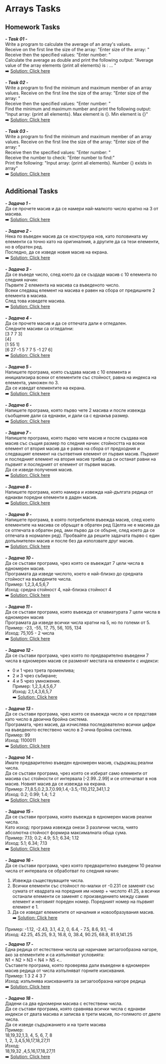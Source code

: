 # Arrays Tasks

## Homework Tasks

***- Task 01 -***<br> 
Write a program to calculate the average of an array's values.<br>
Receive on the first line the size of the array: "Enter size of the array: " <br>
Receive then the specified values: "Enter number: " <br>
Calculate the average as double and print the following output: "Average value of the array elements {print all elements} is : ... " <br>
➡️ [Solution: Click here](/Lesson06-Arrays/src/homework/Task01.java)<br>

***- Task 02 -***<br> 
Write a program to find the minimum and maximum member of an array values.
Receive on the first line the size of the array: "Enter size of the array: " <br>
Receive then the specified values: "Enter number: " <br>
Find the minimum and maximum number and print the following output: "Input array: {print all elements}. Max element is {}. Min element is {}"<br>
➡️ [Solution: Click here](/Lesson06-Arrays/src/homework/Task02.java)<br>

***- Task 03 -***<br> 
Write a program to find the minimum and maximum member of an array values.
Receive on the first line the size of the array: "Enter size of the array: "<br>
Receive then the specified values: "Enter number: " <br>
Receive the number to check: "Enter number to find:" <br>
Print the following: "Input array: {print all elements}. Number {} exists in array"<br>
➡️ [Solution: Click here](/Lesson06-Arrays/src/homework/Task03.java)<br>

## Additional Tasks

***- Задача 1 -***<br> 
Да се прочете масив и да се намери най-малкото число кратно на 3 от масива. <br>
➡️ [Solution: Click here](/Lesson06-Arrays/src/additional_tasks/Task01.java)<br>

***- Задача 2 -***<br> 
Нека по въведен масив да се конструира нов, като половината му елементи са точно като на оригиналния, а другите да са тези елементи, но в обратен ред. <br>
Последно, да се изведе новия масив на екрана.<br>
➡️ [Solution: Click here](/Lesson06-Arrays/src/additional_tasks/Task02.java)<br>

***- Задача 3 -***<br> 
Да се въведе число, след което да се създаде масив с 10 елемента по следния начин:<br>
Първите 2 елемента на масива са въведеното число.<br>
Всеки следващ елемент на масива е равен на сбора от предишните 2 елемента в масива.<br>
След това изведете масива.<br>
➡️ [Solution: Click here](/Lesson06-Arrays/src/additional_tasks/Task03.java)<br>

***- Задача 4 -***<br> 
Да се прочете масив и да се отпечата дали е огледален.<br>
Следните масиви са огледални:<br>
[3 7 7 3]<br>
[4]<br>
[1 55 1]<br>
[6 27 -1 5 7 7 5 -1 27 6]<br>
➡️ [Solution: Click here](/Lesson06-Arrays/src/additional_tasks/Task04.java)<br>

***- Задача 5 -***<br> 
Напишете програма, която създава масив с 10 елемента и инициализира всеки от елементите със стойност, равна на индекса на елемента, умножен по 3.<br>
Да се изведат елементите на екрана.<br>
➡️ [Solution: Click here](/Lesson06-Arrays/src/additional_tasks/Task05.java)<br>

***- Задача 6 -***<br> 
Напишете програма, която първо чете 2 масива и после извежда съобщение дали са еднакви, и дали са с еднакъв размер.<br>
➡️ [Solution: Click here](/Lesson06-Arrays/src/additional_tasks/Task06.java)<br>

***- Задача 7 -***<br> 
Напишете програма, която първо чете масив и после създава нов масив със същия размер по следния начин: стойността на всеки елемент от втория масив да е равна на сбора от предходния и следващият елемент на съответния елемент от първия масив. Първият и последният елемент на втория масив трябва да си останат равни на първият и последният от елемент от първия масив.<br>
Да се изведе получения масив.<br>
➡️ [Solution: Click here](/Lesson06-Arrays/src/additional_tasks/Task07.java)<br>

***- Задача 8 -***<br> 
Напишете програма, която намира и извежда най-дългата редица от еднакви поредни елементи в даден масив.<br>
➡️ [Solution: Click here](/Lesson06-Arrays/src/additional_tasks/Task08.java)<br>

***- Задача 9 -***<br> 
Напишете програма, в която потребителя въвежда масив, след което елементите на масива се обръщат в обратен ред (Целта не е масива да се отпечата в обратен ред, ами първо да се обърне, след което да се отпечата в нормален ред). Пробвайте да решите задачата първо с един допълнителен масив и после без да използвате друг масив.<br>
➡️ [Solution: Click here](/Lesson06-Arrays/src/additional_tasks/Task09.java)<br>

***- Задача 10 -***<br> 
Да се състави програма, чрез която се въвеждат 7 цели числа в едномерен масив. <br>
Програмата да изведе числото, което е най-близко до средната стойност на въведените числа.<br>
Пример: 1,2,3,4,5,6,7<br>
Изход: средна стойност 4, най-близка стойност 4<br>
➡️ [Solution: Click here](/Lesson06-Arrays/src/additional_tasks/Task10.java)<br>

***- Задача 11 -***<br> 
Да се състави програма, която въвежда от клавиатурата 7 цели числа в едномерен масив<br>
Програмата да изведе всички числа кратни на 5, но по големи от 5.<br>
Пример: -23, -55, 17, 75, 56, 105, 134<br>
Изход: 75,105 - 2 числа<br>
➡️ [Solution: Click here](/Lesson06-Arrays/src/additional_tasks/Task11.java)<br>

***- Задача 12 -***<br> 
Да се състави програма, чрез която по предварително въведени 7<br>
числа в едномерен масив се разменят местата на елементи с индекси:<br>
- 0 и 1 чрез трета променлива;<br>
- 2 и 3 чрез събиране;<br>
- 4 и 5 чрез умножение.<br>
Пример: 1,2,3,4,5,6,7<br>
Изход: 2,1,4,3,6,5,7<br>
➡️ [Solution: Click here](/Lesson06-Arrays/src/additional_tasks/Task12.java)<br>

***- Задача 13 -***<br> 
Да се състави програма, чрез която се въвежда число и се представя като число в двоична бройна система.<br>
Програмата, чрез масив, да изчислява последователно всички цифри на въведеното естествено число в 2-ична бройна система.<br>
Пример: 99<br>
Изход: 1100011<br>
➡️ [Solution: Click here](/Lesson06-Arrays/src/additional_tasks/Task13.java)<br>

***- Задача 14 -***<br> 
Имате предварително въведен едномерен масив, съдържащ реални числа.<br>
Да се състави програма, чрез която се избират само елементи от масива със стойности от интервала [-2.99..2.99] и се отпечатват в нов масив. Новият масив да се извежда на екрана.<br>
Пример: 7.1,8.5,0.2,3.7,0.99,1.4,-3.5,-110,212,341,1.2<br>
Изход: 0.2; 0.99; 1.4; 1.2<br>
➡️ [Solution: Click here](/Lesson06-Arrays/src/additional_tasks/Task14.java)<br>

***- Задача 15 -***<br> 
Да се състави програма, която въвежда в едномерен масив реални числа. <br>
Като изход: програма извежда онези 3 различни числа, чиято абсолютна стойност формира максималната обща сума.<br>
Пример: 7.13; 0.2; 4.9; 5.1; 6.34; 1.12<br>
Изход: 5.1; 6.34; 7.13<br>
➡️ [Solution: Click here](/Lesson06-Arrays/src/additional_tasks/Task15.java)<br>

***- Задача 16 -***<br> 
Да се състави програма, чрез която предварително въведени 10
реални числа от интервала се обработват по следния начин:
1. Извежда съществуващите числа.
2. Всички елементи със стойност по-малки от -0.231 се заменят със сумата от квадрата на поредния им номер + числото 41.25, а всички останали елементи се заменят с произведението между самия елемент и неговият пореден номер. Поредният номер на първият елемент е 1.<br>
3. Да се изведат елементите от началния и новообразувания масив.<br>
➡️ [Solution: Click here](/Lesson06-Arrays/src/additional_tasks/Task16.java)<br>

Пример: -1.12, -2.43, 3.1, 4.2, 0, 6.4, - 7.5, 8.6, 9.1, -4<br>
Изход: 42.25, 45.25, 9.3, 16.8, 0, 38.4, 90.25, 68.8, 81.9,141.25<br>

***- Задача 17 -***<br> 
Една редица от естествени числа ще наричаме зигзагообразна нагоре, ако за елементите и са изпълняват условията:<br>
N1 < N2 > N3 < N4 > N5 <..<br>
Съставете програма, която проверява дали въведени в едномерен масив редица от числа изпълняват горните изисквания.<br>
Пример: 1 3 2 4 3 7<br>
Изход: изпълнява изискванията за зигзагообразна нагоре редица<br>
➡️ [Solution: Click here](/Lesson06-Arrays/src/additional_tasks/Task17.java)<br>

***- Задача 18 -***<br> 
Дадени са два едномерни масива с естествени числа.<br>
Да се състави програма, която сравнява всички числа с еднакви индекси от двата масива и записва в трети масив, по-голямото от двете числа.<br>
Да се изведе съдържанието и на трите масива<br>
Пример:<br>
18,19,32,1,3, 4, 5, 6, 7, 8<br>
1, 2, 3,4,5,16,17,18,27,11<br>
Изход:<br>
18,19,32 ,4,5,16,17,18,27,11<br>
➡️ [Solution: Click here](/Lesson06-Arrays/src/additional_tasks/Task18.java)<br>

